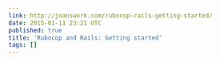 ```yaml
---
link: http://joanswork.com/rubocop-rails-getting-started/
date: 2015-01-11 23:21 UTC
published: true
title: 'Rubocop and Rails: Getting started'
tags: []
---
```



